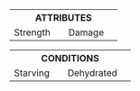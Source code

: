 <div style="display: flex">
  <div style="flex: 33%">
    <table style="width: 100%">
        <tr>
            <th colspan="4">
                ATTRIBUTES
            </th>
        </tr>
        <tr>
            <td>
                Strength
            </td>
            <td>
            </td>
            <td>
                Damage
            </td>
            <td>
            </td>
        </tr>
    </table>
    <table style="width: 100%">
        <tr>
            <th colspan="4">
                CONDITIONS
            </th>
        </tr>
        <tr>
            <td>
                Starving
            </td>
            <td>
            </td>
            <td>
                Dehydrated
            </td>
            <td>
            </td>
        </tr>
    <table>
  </div>
  <div style="flex: 67%">
  </div>
</div>
<div style="page-break-after: always;"></div> 